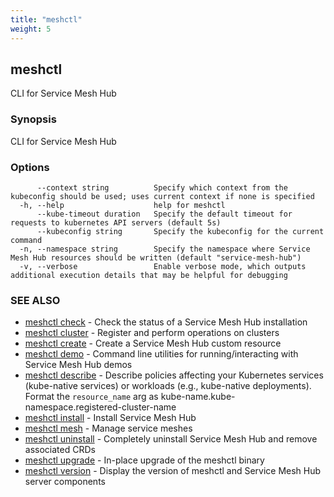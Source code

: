 ```yaml
---
title: "meshctl"
weight: 5
---
```

## meshctl

CLI for Service Mesh Hub

### Synopsis

CLI for Service Mesh Hub

### Options

```
      --context string          Specify which context from the kubeconfig should be used; uses current context if none is specified
  -h, --help                    help for meshctl
      --kube-timeout duration   Specify the default timeout for requests to kubernetes API servers (default 5s)
      --kubeconfig string       Specify the kubeconfig for the current command
  -n, --namespace string        Specify the namespace where Service Mesh Hub resources should be written (default "service-mesh-hub")
  -v, --verbose                 Enable verbose mode, which outputs additional execution details that may be helpful for debugging
```

### SEE ALSO

* [meshctl check](../meshctl_check)	 - Check the status of a Service Mesh Hub installation
* [meshctl cluster](../meshctl_cluster)	 - Register and perform operations on clusters
* [meshctl create](../meshctl_create)	 - Create a Service Mesh Hub custom resource
* [meshctl demo](../meshctl_demo)	 - Command line utilities for running/interacting with Service Mesh Hub demos
* [meshctl describe](../meshctl_describe)	 - Describe policies affecting your Kubernetes services (kube-native services) or workloads (e.g., kube-native deployments). Format the `resource_name` arg as kube-name.kube-namespace.registered-cluster-name
* [meshctl install](../meshctl_install)	 - Install Service Mesh Hub
* [meshctl mesh](../meshctl_mesh)	 - Manage service meshes
* [meshctl uninstall](../meshctl_uninstall)	 - Completely uninstall Service Mesh Hub and remove associated CRDs
* [meshctl upgrade](../meshctl_upgrade)	 - In-place upgrade of the meshctl binary
* [meshctl version](../meshctl_version)	 - Display the version of meshctl and Service Mesh Hub server components

